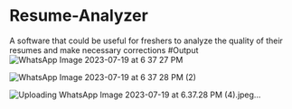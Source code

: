# Resume-Analyzer
A software that could be useful for freshers to analyze the quality of their resumes and make necessary corrections
#Output
![WhatsApp Image 2023-07-19 at 6 37 27 PM](https://github.com/nikhil-m-v/Resume-Analyzer/assets/170814535/f6152cff-d595-49fd-a7e3-9186426f883e)

![WhatsApp Image 2023-07-19 at 6 37 28 PM (2)](https://github.com/nikhil-m-v/Resume-Analyzer/assets/170814535/0ecd5773-426c-4f51-9099-8b9cccbd1fb6)

![Uploading WhatsApp Image 2023-07-19 at 6.37.28 PM (4).jpeg…]()
